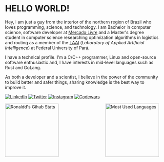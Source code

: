 # HELLO WORLD!

Hey, I am just a guy from the interior of the northern region of Brazil who loves programming, science, and technology. I am Bachelor in computer science, software developer at [Mercado Livre](https://mercadolivre.com.br) and a Master's degree student in computer science researching optimization algorithms in logistics and routing as a member of the [LAAI](http://laai.ufpa.br) (_Laboratory of Applied Artificial Intelligence_) at Federal University of Pará.

I have a technical profile. I'm a C/C++ programmer, Linux and open-source software enthusiastic and, I have interests in mid-level languages such as Rust and GoLang.

As both a developer and a scientist, I believe in the power of the community to build better and safer things,
sharing knowledge is the best way to improve it.

<!--[![Website Link](https://img.shields.io/badge/-https://ronaldd.dev-264653?style=flat-square&logo=AngelList&logoColor=white)](https://ronaldd.dev)-->
[![LinkedIn](https://img.shields.io/badge/-Ronaldd%20Pinho-0A66C2?style=flat-square&logo=Linkedin&logoColor=white)](https://linkedin.com/in/ronalddpinho)
[![Twitter](https://img.shields.io/badge/-@ronalddpinho-1da1f2?style=flat-square&logo=Twitter&logoColor=white)](https://twitter.com/ronalddpinho)
[![Instagram](https://img.shields.io/badge/-@ronalddpinho-d02a78?style=flat-square&logo=Instagram&logoColor=white)](https://instagram.com/ronalddpinho)
[![Codewars](https://www.codewars.com/users/rawka/badges/small)](https://www.codewars.com/users/rawka)

<div style="width:100%; display:flex; justify-content:space-between">
  <img src="https://github-readme-stats.vercel.app/api?username=pinho&show_icons=true&theme=dark"
       alt="Ronaldd's Gihub Stats"
       height="175px" />
  <img src="https://github-readme-stats.vercel.app/api/top-langs/?username=pinho&hide=html,css,csharp&exclude_repo=results-paper-cec2020&layout=compact&langs_count=6&theme=dark"
       alt="Most Used Languages"
       height="175px" />
</div>
